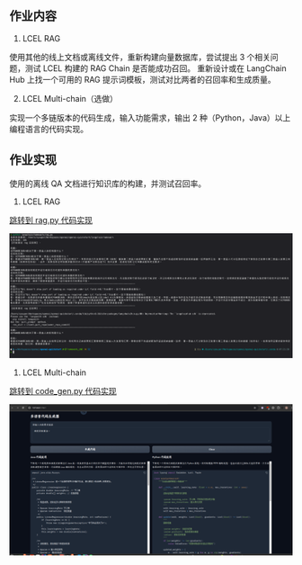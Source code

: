 ## 作业内容

1. LCEL RAG

使用其他的线上文档或离线文件，重新构建向量数据库，尝试提出 3 个相关问题，测试 LCEL 构建的 RAG Chain 是否能成功召回。
重新设计或在 LangChain Hub 上找一个可用的 RAG 提示词模板，测试对比两者的召回率和生成质量。

2. LCEL Multi-chain（选做）

实现一个多链版本的代码生成，输入功能需求，输出 2 种（Python，Java）以上编程语言的代码实现。


## 作业实现

使用的离线 QA 文档进行知识库的构建，并测试召回率。

1. LCEL RAG

[跳转到 rag.py 代码实现](./rag.py)

![rag](./imgs/rag.png)


1. LCEL Multi-chain

[跳转到 code_gen.py 代码实现](./code_gen.py)

![code_gen](./imgs/code_gen.png)


